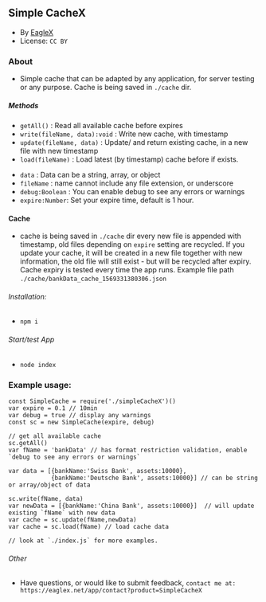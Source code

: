 ## Simple CacheX
* By [EagleX](http://eaglex.net) 
* License: `CC BY` 

### About
* Simple cache that can be adapted by any application, for server testing or any purpose. Cache is being saved in `./cache` dir.

##### Methods
* `getAll()` : Read all available cache before expires
* `write(fileName, data):void` : Write new cache, with timestamp 
* `update(fileName, data)` : Update/ and return existing cache, in a new file with new timestamp
* `load(fileName)` : Load latest (by timestamp) cache before if exists.

- `data` : Data can be a string, array, or object
- `fileName` : name cannot include any file extension, or underscore
- `debug:Boolean` : You can enable debug to see any errors or warnings
- `expire:Number`: Set your expire time, default is 1 hour.

#### Cache
* cache is being saved in `./cache` dir every new file is appended with timestamp, old files depending on `expire` setting are recycled. If you update your cache, it will be created in a new file together with new information, the old file will still exist - but will be recycled after expiry. Cache expiry is tested every time the app runs.  Example file path `./cache/bankData_cache_1569331380306.json`


###### Installation:
* `npm i`

###### Start/test App
* `node index`

### Example usage:
```
const SimpleCache = require('./simpleCacheX')()
var expire = 0.1 // 10min
var debug = true // display any warnings
const sc = new SimpleCache(expire, debug)

// get all available cache 
sc.getAll()
var fName = 'bankData' // has format restriction validation, enable `debug to see any errors or warnings`

var data = [{bankName:'Swiss Bank', assets:10000},
            {bankName:'Deutsche Bank', assets:10000}] // can be string or array/object of data

sc.write(fName, data)
var newData = [{bankName:'China Bank', assets:10000}]  // will update existing `fName` with new data
var cache = sc.update(fName,newData)
var cache = sc.load(fName) // load cache data

// look at `./index.js` for more examples. 

```

###### Other
* Have questions, or would like to submit feedback, `contact me at: https://eaglex.net/app/contact?product=SimpleCacheX`